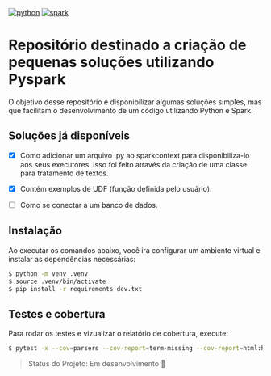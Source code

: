 [![python](https://img.shields.io/badge/python-3.6-blue.svg)](https://www.python.org/)
[![spark](https://img.shields.io/badge/Spark-2.4.5-red)](https://spark.apache.org/)

# Repositório destinado a criação de pequenas soluções utilizando Pyspark

O objetivo desse repositório é disponibilizar algumas soluções simples, mas que facilitam o desenvolvimento de um código utilizando Python e Spark.


## Soluções já disponíveis 

- [X] Como adicionar um arquivo .py ao sparkcontext para disponibiliza-lo aos seus executores. Isso foi feito através da criação de uma classe para tratamento de textos.
- [X] Contém exemplos de UDF (função definida pelo usuário).
- [ ] Como se conectar a um banco de dados.  


## Instalação

Ao executar os comandos abaixo, você irá configurar um ambiente virtual e instalar as dependências necessárias:

```bash
$ python -m venv .venv
$ source .venv/bin/activate
$ pip install -r requirements-dev.txt
```

## Testes e cobertura

Para rodar os testes e vizualizar o relatório de cobertura, execute:

```bash
$ pytest -x --cov=parsers --cov-report=term-missing --cov-report=html:htmlcov
```

> Status do Projeto: Em desenvolvimento :construction:
